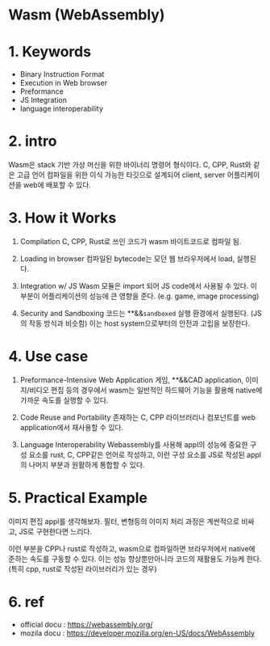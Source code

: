 # Wasm (WebAssembly)

#
# 1. Keywords
- Binary Instruction Format
- Execution in Web browser
- Preformance
- JS Integration
- language interoperability
  
#
# 2. intro
Wasm은 stack 기반 가상 머신을 위한 바이너리 명령어 형식이다.
C, CPP, Rust와 같은 고급 언어 컴파일을 위한 이식 가능한 타깃으로 설계되어 client, server 어플리케이션을 web에 배포할 수 있다.

#
# 3. How it Works

1. Compilation
C, CPP, Rust로 쓰인 코드가 wasm 바이트코드로 컴파일 됨.

2. Loading in browser
컴파일된 bytecode는 모던 웹 브라우저에서 load, 실행된다.

3. Integration w/ JS
Wasm 모듈은 import 되어 JS code에서 사용될 수 있다. 이 부분이 어플리케이션의 성능에 큰 영향을 준다. (e.g. game, image processing)

4. Security and Sandboxing
코드는 **&&`sandboxed` 실행 환경에서 실행된다. (JS의 작동 방식과 비슷함) 이는 host system으로부터의 안전과 고립을 보장한다.

#
# 4. Use case
1. Preformance-Intensive Web Application
게임, **&&CAD application, 이미지/비디오 편집 등의 경우에서 wasm는 일반적인 하드웨어 기능을 활용해 native에 가까운 속도를 실행할 수 있다.

2. Code Reuse and Portability
존재하는 C, CPP 라이브러리나 컴포넌트를 web application에서 재사용할 수 있다.

3. Language Interoperability
Webassembly를 사용해 appl의 성능에 중요한 구성 요소를 rust, C, CPP같은 언어로 작성하고, 이런 구성 요소를 JS로 작성된 appl의 나머지 부분과 원활하게 통합할 수 있다.

#
# 5. Practical Example
이미지 편집 appl를 생각해보자. 필터, 변형등의 이미지 처리 과정은 계싼적으로 비싸고, JS로 구현한다면 느리다.

이런 부분을 CPP나 rust로 작성하고, wasm으로 컴파일하면 브라우저에서 native에 준하는 속도를 구동할 수 있다. 이는 성능 향상뿐만아니라 코드의 재활용도 가능케 한다. (특히 cpp, rust로 작성된 라이브러리가 있는 경우)

#
# 6. ref
- official docu : https://webassembly.org/
- mozila docu : https://developer.mozilla.org/en-US/docs/WebAssembly
